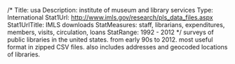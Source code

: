 /*
Title: usa
Description: institute of museum and library services
Type: International
Stat1Url: http://www.imls.gov/research/pls_data_files.aspx
Stat1UrlTitle: IMLS downloads
StatMeasures: staff, librarians, expenditures, members, visits, circulation, loans
StatRange: 1992 - 2012
*/
surveys of public libraries in the united states. from early 90s to 2012.  most useful format in zipped CSV files.  also includes addresses and geocoded locations of libraries.